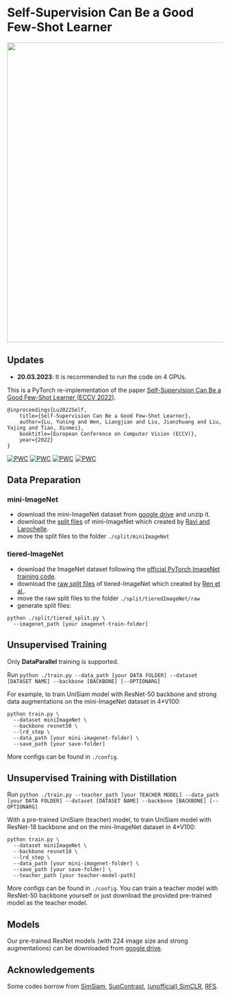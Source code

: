 # Self-Supervision Can Be a Good Few-Shot Learner

<p align="center">
  <img src="https://user-images.githubusercontent.com/60600462/179650280-165db647-31d9-42b1-a69f-f726f2f0c12d.png" width="700">
</p>

## Updates
- **20.03.2023**: It is recommended to run the code on 4 GPUs.


This is a PyTorch re-implementation of the paper [Self-Supervision Can Be a Good Few-Shot Learner (ECCV 2022)](https://arxiv.org/abs/2207.09176).


```
@inproceedings{Lu2022Self,
	title={Self-Supervision Can Be a Good Few-Shot Learner},
	author={Lu, Yuning and Wen, Liangjian and Liu, Jianzhuang and Liu, Yajing and Tian, Xinmei},
	booktitle={European Conference on Computer Vision (ECCV)},
	year={2022}
}
```
[![PWC](https://img.shields.io/endpoint.svg?url=https://paperswithcode.com/badge/self-supervision-can-be-a-good-few-shot/unsupervised-few-shot-image-classification-on)](https://paperswithcode.com/sota/unsupervised-few-shot-image-classification-on?p=self-supervision-can-be-a-good-few-shot)
[![PWC](https://img.shields.io/endpoint.svg?url=https://paperswithcode.com/badge/self-supervision-can-be-a-good-few-shot/unsupervised-few-shot-image-classification-on-1)](https://paperswithcode.com/sota/unsupervised-few-shot-image-classification-on-1?p=self-supervision-can-be-a-good-few-shot)
[![PWC](https://img.shields.io/endpoint.svg?url=https://paperswithcode.com/badge/self-supervision-can-be-a-good-few-shot/unsupervised-few-shot-image-classification-on-2)](https://paperswithcode.com/sota/unsupervised-few-shot-image-classification-on-2?p=self-supervision-can-be-a-good-few-shot)
[![PWC](https://img.shields.io/endpoint.svg?url=https://paperswithcode.com/badge/self-supervision-can-be-a-good-few-shot/unsupervised-few-shot-image-classification-on-3)](https://paperswithcode.com/sota/unsupervised-few-shot-image-classification-on-3?p=self-supervision-can-be-a-good-few-shot)


## Data Preparation
### mini-ImageNet
* download the mini-ImageNet dataset from [google drive](https://drive.google.com/file/d/1BfEBMlrf5UT4aNOoJPaa83CgbGWZAAAk/view?usp=sharing) and unzip it.
* download the [split files](https://github.com/twitter/meta-learning-lstm/tree/master/data/miniImagenet) of mini-ImageNet which created by [Ravi and Larochelle](https://openreview.net/pdf?id=rJY0-Kcll).
* move the split files to the folder `./split/miniImageNet`

### tiered-ImageNet
* download the ImageNet dataset following the [official PyTorch ImageNet training code](https://github.com/pytorch/examples/tree/master/imagenet).
* download the [raw split files](https://github.com/yaoyao-liu/tiered-imagenet-tools/tree/master/tiered_imagenet_split) of tiered-ImageNet which created by [Ren et al.](https://arxiv.org/pdf/1803.00676.pdf).
* move the raw split files to the folder `./split/tieredImageNet/raw`
* generate split files:
```
python ./split/tiered_split.py \
  --imagenet_path [your imagenet-train-folder]
```


## Unsupervised Training

Only **DataParallel** training is supported.

Run 
```python ./train.py --data_path [your DATA FOLDER] --dataset [DATASET NAME] --backbone [BACKBONE] [--OPTIONARG]```

For example, to train UniSiam model with ResNet-50 backbone and strong data augmentations on the mini-ImageNet dataset in 4*V100:
```
python train.py \
  --dataset miniImageNet \
  --backbone resnet50 \
  --lrd_step \
  --data_path [your mini-imagenet-folder] \
  --save_path [your save-folder]
```

More configs can be found in `./config`.


## Unsupervised Training with Distillation

Run 
```python ./train.py --teacher_path [your TEACHER MODEL] --data_path [your DATA FOLDER] --dataset [DATASET NAME] --backbone [BACKBONE] [--OPTIONARG]```

With a pre-trained UniSiam (teacher) model, to train UniSiam model with ResNet-18 backbone and on the mini-ImageNet dataset in 4*V100:
```
python train.py \
  --dataset miniImageNet \
  --backbone resnet18 \
  --lrd_step \
  --data_path [your mini-imagenet-folder] \
  --save_path [your save-folder] \
  --teacher_path [your teacher-model-path]
```

More configs can be found in `./config`. You can train a teacher model with ResNet-50 backbone yourself or just download the provided pre-trained model as the teacher model.


## Models
Our pre-trained ResNet models (with 224 image size and strong augmentations) can be downloaded from [google drive](https://drive.google.com/drive/folders/1N_5ZiI73TfFFFOudWDPuNXeYc2dHzKYU?usp=sharing).



## Acknowledgements

Some codes borrow from [SimSiam](https://github.com/facebookresearch/simsiam), [SupContrast](https://github.com/HobbitLong/SupContrast), [(unofficial) SimCLR](https://github.com/AndrewAtanov/simclr-pytorch), [RFS](https://github.com/WangYueFt/rfs).
